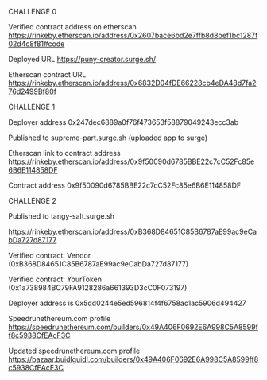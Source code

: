 CHALLENGE 0

Verified contract address on etherscan https://rinkeby.etherscan.io/address/0x2607bace6bd2e7ffb8d8bef1bc1287f02d4c8f81#code

Deployed URL https://puny-creator.surge.sh/

Etherscan contract URL https://rinkeby.etherscan.io/address/0x6832D04fDE66228cb4eDA48d7fa276d2499Bf80f

CHALLENGE 1

Deployer address 0x247dec6889a0f76f473653f58879049243ecc3ab

Published to supreme-part.surge.sh (uploaded app to surge)

Etherscan link to contract address https://rinkeby.etherscan.io/address/0x9f50090d6785BBE22c7cC52Fc85e6B6E114858DF

Contract address 0x9f50090d6785BBE22c7cC52Fc85e6B6E114858DF

CHALLENGE 2

Published to tangy-salt.surge.sh

https://rinkeby.etherscan.io/address/0xB368D84651C85B6787aE99ac9eCabDa727d87177

Verified contract: Vendor (0xB368D84651C85B6787aE99ac9eCabDa727d87177)

Verified contract: YourToken (0x1a738984BC79FA9128286a661393D3cC0F073197)

Deployer address is 0x5dd0244e5ed596814f4f6758ac1ac5906d494427

Speedrunethereum.com profile https://speedrunethereum.com/builders/0x49A406F0692E6A998C5A8599ff8c5938CfEAcF3C

Updated speedrunethereum.com profile https://bazaar.buidlguidl.com/builders/0x49A406F0692E6A998C5A8599ff8c5938CfEAcF3C

